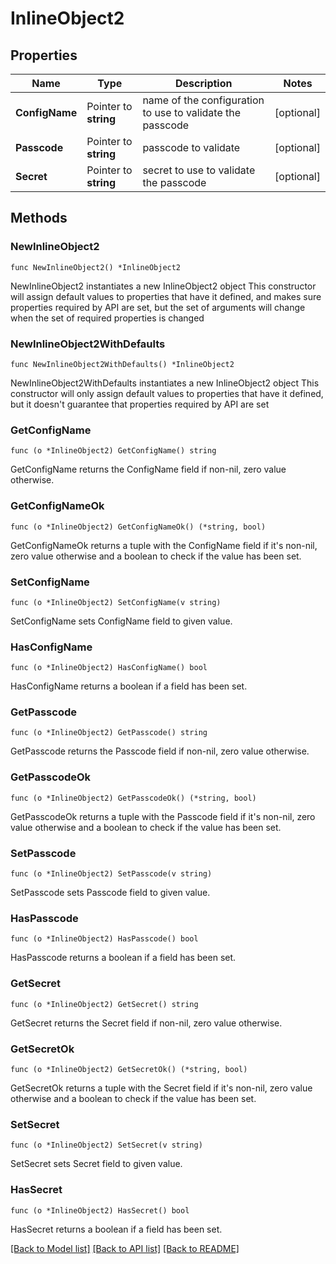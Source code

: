 # InlineObject2

## Properties

Name | Type | Description | Notes
------------ | ------------- | ------------- | -------------
**ConfigName** | Pointer to **string** | name of the configuration to use to validate the passcode | [optional] 
**Passcode** | Pointer to **string** | passcode to validate | [optional] 
**Secret** | Pointer to **string** | secret to use to validate the passcode | [optional] 

## Methods

### NewInlineObject2

`func NewInlineObject2() *InlineObject2`

NewInlineObject2 instantiates a new InlineObject2 object
This constructor will assign default values to properties that have it defined,
and makes sure properties required by API are set, but the set of arguments
will change when the set of required properties is changed

### NewInlineObject2WithDefaults

`func NewInlineObject2WithDefaults() *InlineObject2`

NewInlineObject2WithDefaults instantiates a new InlineObject2 object
This constructor will only assign default values to properties that have it defined,
but it doesn't guarantee that properties required by API are set

### GetConfigName

`func (o *InlineObject2) GetConfigName() string`

GetConfigName returns the ConfigName field if non-nil, zero value otherwise.

### GetConfigNameOk

`func (o *InlineObject2) GetConfigNameOk() (*string, bool)`

GetConfigNameOk returns a tuple with the ConfigName field if it's non-nil, zero value otherwise
and a boolean to check if the value has been set.

### SetConfigName

`func (o *InlineObject2) SetConfigName(v string)`

SetConfigName sets ConfigName field to given value.

### HasConfigName

`func (o *InlineObject2) HasConfigName() bool`

HasConfigName returns a boolean if a field has been set.

### GetPasscode

`func (o *InlineObject2) GetPasscode() string`

GetPasscode returns the Passcode field if non-nil, zero value otherwise.

### GetPasscodeOk

`func (o *InlineObject2) GetPasscodeOk() (*string, bool)`

GetPasscodeOk returns a tuple with the Passcode field if it's non-nil, zero value otherwise
and a boolean to check if the value has been set.

### SetPasscode

`func (o *InlineObject2) SetPasscode(v string)`

SetPasscode sets Passcode field to given value.

### HasPasscode

`func (o *InlineObject2) HasPasscode() bool`

HasPasscode returns a boolean if a field has been set.

### GetSecret

`func (o *InlineObject2) GetSecret() string`

GetSecret returns the Secret field if non-nil, zero value otherwise.

### GetSecretOk

`func (o *InlineObject2) GetSecretOk() (*string, bool)`

GetSecretOk returns a tuple with the Secret field if it's non-nil, zero value otherwise
and a boolean to check if the value has been set.

### SetSecret

`func (o *InlineObject2) SetSecret(v string)`

SetSecret sets Secret field to given value.

### HasSecret

`func (o *InlineObject2) HasSecret() bool`

HasSecret returns a boolean if a field has been set.


[[Back to Model list]](../README.md#documentation-for-models) [[Back to API list]](../README.md#documentation-for-api-endpoints) [[Back to README]](../README.md)


